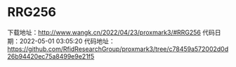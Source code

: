 # RRG256
下载地址：http://www.wangk.cn/2022/04/23/proxmark3/#RRG256
代码日期：2022-05-01 03:05:20
代码地址：https://github.com/RfidResearchGroup/proxmark3/tree/c78459a572002d0d26b94420ec75a8499e9e21f5
